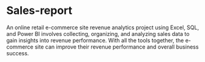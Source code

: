 # Sales-report
An online retail e-commerce site revenue analytics project using Excel, SQL, and Power BI involves collecting, organizing, and analyzing sales data to gain  insights into revenue performance. With all the tools together, the e-commerce site can improve their revenue performance and overall business success.
